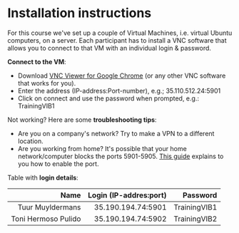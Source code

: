 # Installation instructions

For this course we've set up a couple of Virtual Machines, i.e. virtual Ubuntu computers, on a server. 
Each participant has to install a VNC software that allows you to connect to that VM with an individual login & password. 

**Connect to the VM**:
- Download [VNC Viewer for Google Chrome](https://chrome.google.com/webstore/detail/vnc%C2%AE-viewer-for-google-ch/iabmpiboiopbgfabjmgeedhcmjenhbla/related) (or any other VNC software that works for you). 
- Enter the address (IP-address:Port-number), e.g.; 35.110.512.24:5901
- Click on connect and use the password when prompted, e.g.: TrainingVIB1



Not working? Here are some **troubleshooting tips**: 
- Are you on a company's network? Try to make a VPN to a different location.
- Are you working from home? It's possible that your home network/computer blocks the ports 5901-5905. [This guide](https://www.windowscentral.com/how-open-port-windows-firewall) explains to you how to enable the port.


Table with **login details**: 

|                Name | Login (IP-addres:port) |     Password | 
|--------------------:|-----------------------:|-------------:|
|    Tuur Muyldermans |     35.190.194.74:5901 | TrainingVIB1 |  
| Toni Hermoso Pulido |     35.190.194.74:5902 | TrainingVIB2 |

